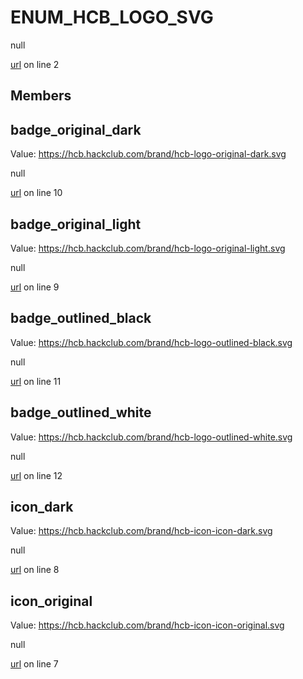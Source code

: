 # ENUM_HCB_LOGO_SVG

null 

[url](https://github.com/devramsean0/hcb.js/blob/20ec8c6/src/enums/hcb_logos.ts#L2) on line 2  

## Members
## badge_original_dark
Value: https://hcb.hackclub.com/brand/hcb-logo-original-dark.svg 

null 

[url](https://github.com/devramsean0/hcb.js/blob/20ec8c6/src/enums/hcb_logos.ts#L10) on line 10  

## badge_original_light
Value: https://hcb.hackclub.com/brand/hcb-logo-original-light.svg 

null 

[url](https://github.com/devramsean0/hcb.js/blob/20ec8c6/src/enums/hcb_logos.ts#L9) on line 9  

## badge_outlined_black
Value: https://hcb.hackclub.com/brand/hcb-logo-outlined-black.svg 

null 

[url](https://github.com/devramsean0/hcb.js/blob/20ec8c6/src/enums/hcb_logos.ts#L11) on line 11  

## badge_outlined_white
Value: https://hcb.hackclub.com/brand/hcb-logo-outlined-white.svg 

null 

[url](https://github.com/devramsean0/hcb.js/blob/20ec8c6/src/enums/hcb_logos.ts#L12) on line 12  

## icon_dark
Value: https://hcb.hackclub.com/brand/hcb-icon-icon-dark.svg 

null 

[url](https://github.com/devramsean0/hcb.js/blob/20ec8c6/src/enums/hcb_logos.ts#L8) on line 8  

## icon_original
Value: https://hcb.hackclub.com/brand/hcb-icon-icon-original.svg 

null 

[url](https://github.com/devramsean0/hcb.js/blob/20ec8c6/src/enums/hcb_logos.ts#L7) on line 7  
